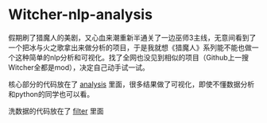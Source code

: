 # Witcher-nlp-analysis
假期刷了猎魔人的美剧，又心血来潮重新半通关了一边巫师3主线，无意间看到了一个把冰与火之歌拿出来做分析的项目，于是我就想《猎魔人》系列能不能也做一个这种简单的nlp分析和可视化。找了全网也没见到相似的项目（Github上一搜Witcher全都是mod），决定自己动手试一试。

核心部分的代码放在了 [analysis](/analysis.ipynb) 里面，很多结果做了可视化，即使不懂数据分析和python的同学也可以看。

洗数据的代码放在了 [filter](/filter.py) 里面

